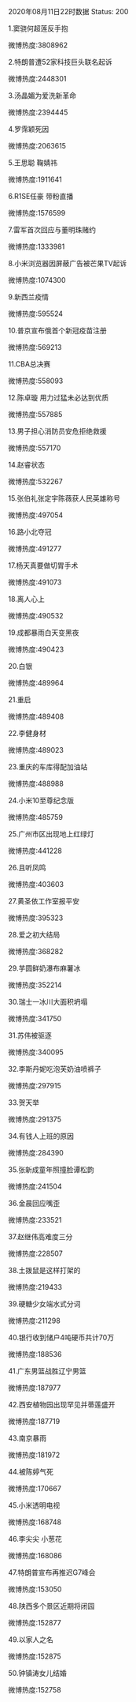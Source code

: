 2020年08月11日22时数据
Status: 200

1.窦骁何超莲反手抱

微博热度:3808962

2.特朗普遭52家科技巨头联名起诉

微博热度:2448301

3.汤晶媚为爱洗新革命

微博热度:2394445

4.罗霈颖死因

微博热度:2063615

5.王思聪 鞠婧祎

微博热度:1911641

6.R1SE任豪 带粉直播

微博热度:1576599

7.雷军首次回应与董明珠赌约

微博热度:1333981

8.小米浏览器因屏蔽广告被芒果TV起诉

微博热度:1074300

9.新西兰疫情

微博热度:595524

10.普京宣布俄首个新冠疫苗注册

微博热度:569213

11.CBA总决赛

微博热度:558093

12.陈卓璇 用力过猛未必达到优质

微博热度:557885

13.男子担心消防员安危拒绝救援

微博热度:557170

14.赵睿状态

微博热度:532267

15.张伯礼张定宇陈薇获人民英雄称号

微博热度:497054

16.路小北夺冠

微博热度:491277

17.杨天真要做切胃手术

微博热度:491073

18.离人心上

微博热度:490532

19.成都暴雨白天变黑夜

微博热度:490423

20.白银

微博热度:489964

21.重启

微博热度:489408

22.李健身材

微博热度:489023

23.重庆的车库得配加油站

微博热度:488988

24.小米10至尊纪念版

微博热度:485759

25.广州市区出现地上红绿灯

微博热度:441228

26.且听凤鸣

微博热度:403603

27.黄圣依工作室报平安

微博热度:395323

28.爱之初大结局

微博热度:368282

29.芋圆鲜奶瀑布麻薯冰

微博热度:352214

30.瑞士一冰川大面积坍塌

微博热度:341750

31.苏伟被驱逐

微博热度:340095

32.李斯丹妮吃泡芙奶油喷裤子

微博热度:297915

33.贺天举

微博热度:291375

34.有钱人上班的原因

微博热度:284390

35.张新成童年照撞脸谭松韵

微博热度:241504

36.金晨回应嘴歪

微博热度:233521

37.赵继伟高难度三分

微博热度:228507

38.土拨鼠是这样打架的

微博热度:219433

39.硬糖少女端水式分词

微博热度:211298

40.银行收到储户4吨硬币共计70万

微博热度:188536

41.广东男篮战胜辽宁男篮

微博热度:187977

42.西安植物园出现罕见并蒂莲盛开

微博热度:187719

43.南京暴雨

微博热度:181972

44.被陈婷气死

微博热度:170667

45.小米透明电视

微博热度:168748

46.李尖尖 小葱花

微博热度:168086

47.特朗普宣布再推迟G7峰会

微博热度:153050

48.陕西多个景区近期将闭园

微博热度:152877

49.以家人之名

微博热度:152875

50.钟镇涛女儿结婚

微博热度:152758

